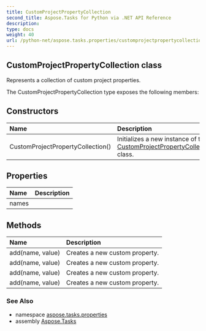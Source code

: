 ```yaml
---
title: CustomProjectPropertyCollection
second_title: Aspose.Tasks for Python via .NET API Reference
description: 
type: docs
weight: 40
url: /python-net/aspose.tasks.properties/customprojectpropertycollection/
---
```


## CustomProjectPropertyCollection class

Represents a collection of custom project properties.

The CustomProjectPropertyCollection type exposes the following members:
## Constructors
| Name | Description |
| :- | :- |
|CustomProjectPropertyCollection()|Initializes a new instance of the [CustomProjectPropertyCollection](/tasks/python-net/aspose.tasks.properties/customprojectpropertycollection/) class.|
## Properties
| Name | Description |
| :- | :- |
|names|  |
## Methods
| Name | Description |
| :- | :- |
|add(name, value)|Creates a new custom property.|
|add(name, value)|Creates a new custom property.|
|add(name, value)|Creates a new custom property.|
|add(name, value)|Creates a new custom property.|

### See Also

* namespace [aspose.tasks.properties](/tasks/python-net/aspose.tasks.properties/)
* assembly [Aspose.Tasks](/tasks/python-net/)

